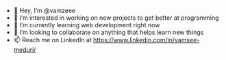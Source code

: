 - 👋 Hey, I’m @vamzeee
- 👀 I’m interested in working on new projects to get better at programming
- 🌱 I’m currently learning web development right now
- 💞️ I’m looking to collaborate on anything that helps learn new things
- 📫 Reach me on LinkedIn at https://www.linkedin.com/in/vamsee-meduri/

<!---
vamzeee/vamzeee is a ✨ special ✨ repository because its `README.md` (this file) appears on your GitHub profile.
You can click the Preview link to take a look at your changes.
--->
